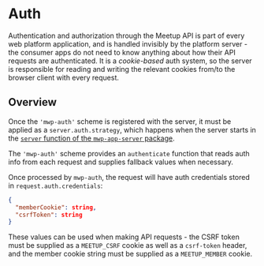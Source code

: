 # Auth

Authentication and authorization through the Meetup API is part of every web
platform application, and is handled invisibly by the platform server - the
consumer apps do not need to know anything about how their API requests are
authenticated. It is a _cookie-based_ auth system, so the server is responsible
for reading and writing the relevant cookies from/to the browser client with
every request.

## Overview

Once the `'mwp-auth'` scheme is registered with the server, it must be applied
as a `server.auth.strategy`, which happens when the server starts in the
[`server` function of the `mwp-app-server` package](../mwp-app-server/util/index.js).

The `'mwp-auth'` scheme provides an `authenticate` function that reads auth info
from each request and supplies fallback values when necessary.

Once processed by `mwp-auth`, the request will have auth credentials stored in
`request.auth.credentials`:

```json
{
  "memberCookie": string,
  "csrfToken": string
}
```

These values can be used when making API requests - the CSRF token must be
supplied as a `MEETUP_CSRF` cookie as well as a `csrf-token` header, and the
member cookie string must be supplied as a `MEETUP_MEMBER` cookie.